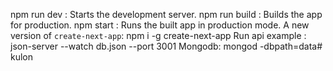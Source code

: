 npm run dev : Starts the development server.
npm run build : Builds the app for production.
npm start : Runs the built app in production mode.
A new version of `create-next-app`: npm i -g create-next-app
Run api example : json-server --watch db.json --port 3001
Mongodb: mongod -dbpath=data# kulon
